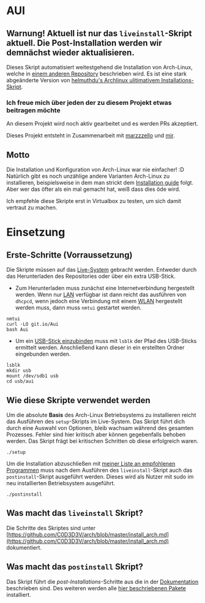 # AUI

## Warnung! Aktuell ist nur das `liveinstall`-Skript aktuell. Die Post-Installation werden wir demnächst wieder aktualisieren.

Dieses Skript automatisiert weitestgehend die Installation von Arch-Linux, welche in [einem anderen Repository](https://github.com/C0D3D3V/arch) beschrieben wird. Es ist eine stark abgeänderte Version von [helmuthdu's Archlinux ulitimativem Installations-Skript](https://github.com/helmuthdu/aui).



### Ich freue mich über jeden der zu diesem Projekt etwas beitragen möchte
An diesem Projekt wird noch aktiv gearbeitet und es werden PRs akzeptiert.

Dieses Projekt entsteht in Zusammenarbeit mit [marzzzello](https://github.com/marzzzello) und [mir](https://github.com/C0D3D3V).


## Motto

Die Installation und Konfiguration von Arch-Linux war nie einfacher! :D 
Natürlich gibt es noch unzählige andere Varianten Arch-Linux zu installieren, beispielsweise in dem man strickt dem [Installation guide](https://wiki.archlinux.org/index.php/installation_guide) folgt. Aber wer das öfter als ein mal gemacht hat, weiß dass dies öde wird.

Ich empfehle diese Skripte erst in Virtualbox zu testen, um sich damit vertraut zu machen.

# Einsetzung 

## Erste-Schritte (Vorraussetzung)

Die Skripte müssen auf das [Live-System](https://www.archlinux.de/download) gebracht werden. Entweder durch das Herunterladen des Repositories oder über ein extra USB-Stick.

* Zum Herunterladen muss zunächst eine Internetverbindung hergestellt werden. Wenn nur [LAN](https://de.wikipedia.org/wiki/Local_Area_Network) verfügbar ist dann reicht das ausführen von `dhcpcd`, wenn jedoch eine Verbindung mit einem [WLAN](https://de.wikipedia.org/wiki/Wireless_Local_Area_Network) hergestellt werden muss, dann muss `nmtui` gestartet werden.
```
nmtui
curl -LO git.io/Aui
bash Aui
```

* Um ein [USB-Stick einzubinden](https://wiki.archlinux.org/index.php/USB_storage_devices) muss mit `lsblk` der Pfad des USB-Sticks ermittelt werden. Anschließend kann dieser in ein erstellten Ordner eingebunden werden.

```
lsblk
mkdir usb
mount /dev/sdb1 usb
cd usb/aui
```

## Wie diese Skripte verwendet werden 

Um die absolute **Basis** des Arch-Linux Betriebsystems zu installieren reicht das Ausführen des `setup`-Skripts im Live-System. Das Skript führt dich durch eine Auswahl von Optionen, bleib wachsam während des gesamten Prozesses. Fehler sind hier kritisch aber können gegebenfalls behoben 
werden. Das Skript frägt bei kritischen Schritten ob diese erfolgreich waren.

```
./setup
```

Um die Installation abzuschließen mit [meiner Liste an empfohlenen Programmen](https://github.com/C0D3D3V/arch/packages) muss nach dem Ausführen des `liveinstall`-Skript auch das `postinstall`-Skript ausgeführt werden. Dieses wird als Nutzer mit sudo im neu installierten Betriebsystem ausgeführt.

```
./postinstall
```

## Was macht das `liveinstall` Skript?

Die Schritte des Skriptes sind unter [https://github.com/C0D3D3V/arch/blob/master/install_arch.md](https://github.com/C0D3D3V/arch/blob/master/install_arch.md) dokumentiert.


## Was macht das `postinstall` Skript?

Das Skript führt die *post-Installations*-Schritte aus die in der [Dokumentation](https://github.com/C0D3D3V/arch/tree/master/post_install) beschrieben sind. Des weiteren werden alle [hier beschriebenen Pakete](https://github.com/C0D3D3V/arch/tree/master/packages) installiert.
